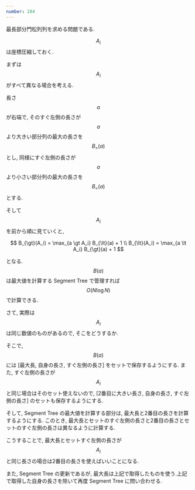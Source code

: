 ```yaml
---
number: 284
---
```

最長部分門松列列を求める問題である.

$$ A_i $$ は座標圧縮しておく.

まずは $$ A_i $$ がすべて異なる場合を考える.

長さ $$ a $$ が右端で, そのすぐ左側の長さが $$ a $$ より大きい部分列の最大の長さを $$ B_{\gt}(a) $$ とし, 同様にすぐ左側の長さが $$ a $$ より小さい部分列の最大の長さを $$ B_{\lt}(a) $$ とする.

そして $$ A_i $$ を前から順に見ていくと,

$$
B_{\gt}(A_i) = \max_{a \gt A_i} B_{\lt}(a) + 1 \\
B_{\lt}(A_i) = \max_{a \lt A_i} B_{\gt}(a) + 1
$$

となる. $$ B(a) $$ は最大値を計算する Segment Tree で管理すれば $$ O(N\log N) $$ で計算できる.

さて, 実際は $$ A_i $$ は同じ数値のものがあるので, そこをどうするか.

そこで, $$ B(a) $$ には [最大長, 自身の長さ, すぐ左側の長さ] をセットで保存するようにする. また, すぐ左側の長さが $$ A_i $$ と同じ場合はそのセット使えないので, [2番目に大きい長さ, 自身の長さ, すぐ左側の長さ] のセットも保存するようにする.

そして, Segment Tree の最大値を計算する部分は, 最大長と2番目の長さを計算するようにする. このとき, 最大長とセットのすぐ左側の長さと2番目の長さとセットのすぐ左側の長さは異なるように計算する.

こうすることで, 最大長とセットすぐ左側の長さが $$ A_i $$ と同じ長さの場合は2番目の長さを使えばいいことになる.

また, Segment Tree の更新であるが, 最大長は上記で取得したものを使う.上記で取得した自身の長さを除いて再度 Segment Tree に問い合わせる.

